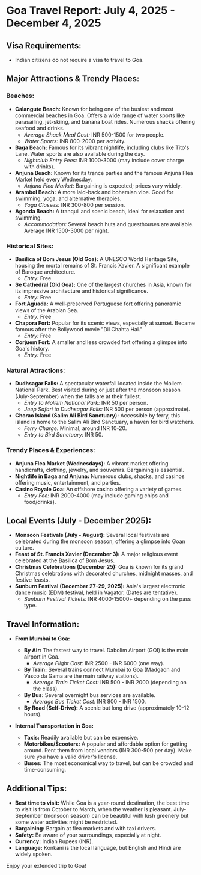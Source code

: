# Goa Travel Report: July 4, 2025 - December 4, 2025

## Visa Requirements:

*   Indian citizens do not require a visa to travel to Goa.

## Major Attractions & Trendy Places:

### Beaches:

*   **Calangute Beach:** Known for being one of the busiest and most commercial beaches in Goa. Offers a wide range of water sports like parasailing, jet-skiing, and banana boat rides. Numerous shacks offering seafood and drinks.
    *   *Average Shack Meal Cost:* INR 500-1500 for two people.
    *   *Water Sports:* INR 800-2000 per activity.
*   **Baga Beach:** Famous for its vibrant nightlife, including clubs like Tito's Lane. Water sports are also available during the day.
    *   *Nightclub Entry Fees:* INR 1000-3000 (may include cover charge with drinks).
*   **Anjuna Beach:** Known for its trance parties and the famous Anjuna Flea Market held every Wednesday.
    *   *Anjuna Flea Market:* Bargaining is expected; prices vary widely.
*   **Arambol Beach:** A more laid-back and bohemian vibe. Good for swimming, yoga, and alternative therapies.
    *   *Yoga Classes:* INR 300-800 per session.
*   **Agonda Beach:** A tranquil and scenic beach, ideal for relaxation and swimming.
    *   *Accommodation:* Several beach huts and guesthouses are available. Average INR 1500-3000 per night.

### Historical Sites:

*   **Basilica of Bom Jesus (Old Goa):** A UNESCO World Heritage Site, housing the mortal remains of St. Francis Xavier. A significant example of Baroque architecture.
    *   *Entry:* Free
*   **Se Cathedral (Old Goa):** One of the largest churches in Asia, known for its impressive architecture and historical significance.
    *   *Entry:* Free
*   **Fort Aguada:** A well-preserved Portuguese fort offering panoramic views of the Arabian Sea.
    *   *Entry:* Free
*   **Chapora Fort:** Popular for its scenic views, especially at sunset. Became famous after the Bollywood movie "Dil Chahta Hai."
    *   *Entry:* Free
*   **Corjuem Fort:** A smaller and less crowded fort offering a glimpse into Goa's history.
    *   *Entry:* Free

### Natural Attractions:

*   **Dudhsagar Falls:** A spectacular waterfall located inside the Mollem National Park. Best visited during or just after the monsoon season (July-September) when the falls are at their fullest.
    *   *Entry to Mollem National Park:* INR 50 per person.
    *   *Jeep Safari to Dudhsagar Falls:* INR 500 per person (approximate).
*   **Chorao Island (Salim Ali Bird Sanctuary):** Accessible by ferry, this island is home to the Salim Ali Bird Sanctuary, a haven for bird watchers.
    *   *Ferry Charge:* Minimal, around INR 10-20.
    *   *Entry to Bird Sanctuary:* INR 50.

### Trendy Places & Experiences:

*   **Anjuna Flea Market (Wednesdays):** A vibrant market offering handicrafts, clothing, jewelry, and souvenirs. Bargaining is essential.
*   **Nightlife in Baga and Anjuna:** Numerous clubs, shacks, and casinos offering music, entertainment, and parties.
*   **Casino Royale Goa:** An offshore casino offering a variety of games.
    *   *Entry Fee:* INR 2000-4000 (may include gaming chips and food/drinks).

## Local Events (July - December 2025):

*   **Monsoon Festivals (July - August):** Several local festivals are celebrated during the monsoon season, offering a glimpse into Goan culture.
*   **Feast of St. Francis Xavier (December 3):** A major religious event celebrated at the Basilica of Bom Jesus.
*   **Christmas Celebrations (December 25):** Goa is known for its grand Christmas celebrations with decorated churches, midnight masses, and festive feasts.
*   **Sunburn Festival (December 27-29, 2025):** Asia's largest electronic dance music (EDM) festival, held in Vagator. (Dates are tentative).
    *   *Sunburn Festival Tickets:* INR 4000-15000+ depending on the pass type.

## Travel Information:

*   **From Mumbai to Goa:**
    *   **By Air:** The fastest way to travel. Dabolim Airport (GOI) is the main airport in Goa.
        *   *Average Flight Cost:* INR 2500 - INR 6000 (one way).
    *   **By Train:** Several trains connect Mumbai to Goa (Madgaon and Vasco da Gama are the main railway stations).
        *   *Average Train Ticket Cost:* INR 500 - INR 2000 (depending on the class).
    *   **By Bus:** Several overnight bus services are available.
        *   *Average Bus Ticket Cost:* INR 800 - INR 1500.
    *   **By Road (Self-Drive):** A scenic but long drive (approximately 10-12 hours).

*   **Internal Transportation in Goa:**
    *   **Taxis:** Readily available but can be expensive.
    *   **Motorbikes/Scooters:** A popular and affordable option for getting around. Rent them from local vendors (INR 300-500 per day). Make sure you have a valid driver's license.
    *   **Buses:** The most economical way to travel, but can be crowded and time-consuming.

## Additional Tips:

*   **Best time to visit:** While Goa is a year-round destination, the best time to visit is from October to March, when the weather is pleasant. July-September (monsoon season) can be beautiful with lush greenery but some water activities might be restricted.
*   **Bargaining:** Bargain at flea markets and with taxi drivers.
*   **Safety:** Be aware of your surroundings, especially at night.
*   **Currency:** Indian Rupees (INR).
*   **Language:** Konkani is the local language, but English and Hindi are widely spoken.

Enjoy your extended trip to Goa!